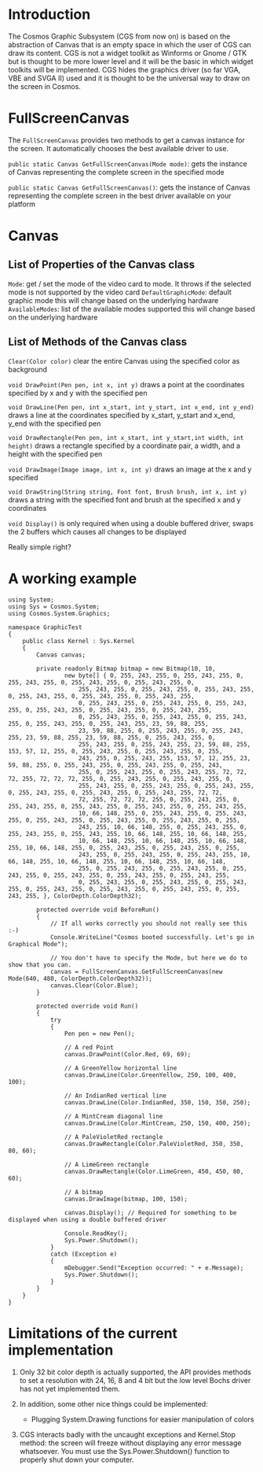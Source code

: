 # Introduction

The Cosmos Graphic Subsystem (CGS from now on) is based on the abstraction of Canvas that is an empty space in which the user of CGS can draw its content. CGS is not a widget toolkit as Winforms or Gnome / GTK but is thought to be more lower level and it will be the basic in which widget toolkits will be implemented. CGS hides the graphics driver (so far VGA, VBE and SVGA II) used and it is thought to be the universal way to draw on the screen in Cosmos.

# FullScreenCanvas
The `FullScreenCanvas` provides two methods to get a canvas instance for the screen. It automatically chooses the best available driver to use.

`public static Canvas GetFullScreenCanvas(Mode mode)`: gets the instance of Canvas representing the complete screen in the specified mode

`public static Canvas GetFullScreenCanvas()`: gets the instance of Canvas representing the complete screen in the best driver available on your platform

# Canvas
## List of Properties of the Canvas class

`Mode`: get / set the mode of the video card to mode. It throws if the selected mode is not supported by the video card
`DefaultGraphicMode`: default graphic mode this will change based on the underlying hardware
`AvailableModes`: list of the available modes supported this will change based on the underlying hardware

## List of Methods of the Canvas class

`Clear(Color color)` clear the entire Canvas using the specified color as background

`void DrawPoint(Pen pen, int x, int y)` draws a point at the coordinates specified by x and y with the specified pen

`void DrawLine(Pen pen, int x_start, int y_start, int x_end, int y_end)` draws a line at the coordinates specified by x_start, y_start and x_end, y_end with the specified pen

`void DrawRectangle(Pen pen, int x_start, int y_start,int width, int height)` draws a rectangle specified by a coordinate pair, a width, and a height with the specified pen

`void DrawImage(Image image, int x, int y)` draws an image at the x and y specified

`void DrawString(String string, Font font, Brush brush, int x, int y)` draws a string with the specified font and brush at the specified x and y coordinates

`void Display()` is only required when using a double buffered driver, swaps the 2 buffers which causes all changes to be displayed


Really simple right?
# A working example
```CSharp
using System;
using Sys = Cosmos.System;
using Cosmos.System.Graphics;

namespace GraphicTest
{
    public class Kernel : Sys.Kernel
    {
        Canvas canvas;

        private readonly Bitmap bitmap = new Bitmap(10, 10,
                new byte[] { 0, 255, 243, 255, 0, 255, 243, 255, 0, 255, 243, 255, 0, 255, 243, 255, 0, 255, 243, 255, 0,
                    255, 243, 255, 0, 255, 243, 255, 0, 255, 243, 255, 0, 255, 243, 255, 0, 255, 243, 255, 0, 255, 243, 255,
                    0, 255, 243, 255, 0, 255, 243, 255, 0, 255, 243, 255, 0, 255, 243, 255, 0, 255, 243, 255, 0, 255, 243, 255,
                    0, 255, 243, 255, 0, 255, 243, 255, 0, 255, 243, 255, 0, 255, 243, 255, 0, 255, 243, 255, 23, 59, 88, 255,
                    23, 59, 88, 255, 0, 255, 243, 255, 0, 255, 243, 255, 23, 59, 88, 255, 23, 59, 88, 255, 0, 255, 243, 255, 0,
                    255, 243, 255, 0, 255, 243, 255, 23, 59, 88, 255, 153, 57, 12, 255, 0, 255, 243, 255, 0, 255, 243, 255, 0, 255,
                    243, 255, 0, 255, 243, 255, 153, 57, 12, 255, 23, 59, 88, 255, 0, 255, 243, 255, 0, 255, 243, 255, 0, 255, 243,
                    255, 0, 255, 243, 255, 0, 255, 243, 255, 72, 72, 72, 255, 72, 72, 72, 255, 0, 255, 243, 255, 0, 255, 243, 255, 0,
                    255, 243, 255, 0, 255, 243, 255, 0, 255, 243, 255, 0, 255, 243, 255, 0, 255, 243, 255, 0, 255, 243, 255, 72, 72,
                    72, 255, 72, 72, 72, 255, 0, 255, 243, 255, 0, 255, 243, 255, 0, 255, 243, 255, 0, 255, 243, 255, 0, 255, 243, 255,
                    10, 66, 148, 255, 0, 255, 243, 255, 0, 255, 243, 255, 0, 255, 243, 255, 0, 255, 243, 255, 0, 255, 243, 255, 0, 255,
                    243, 255, 10, 66, 148, 255, 0, 255, 243, 255, 0, 255, 243, 255, 0, 255, 243, 255, 10, 66, 148, 255, 10, 66, 148, 255,
                    10, 66, 148, 255, 10, 66, 148, 255, 10, 66, 148, 255, 10, 66, 148, 255, 0, 255, 243, 255, 0, 255, 243, 255, 0, 255,
                    243, 255, 0, 255, 243, 255, 0, 255, 243, 255, 10, 66, 148, 255, 10, 66, 148, 255, 10, 66, 148, 255, 10, 66, 148,
                    255, 0, 255, 243, 255, 0, 255, 243, 255, 0, 255, 243, 255, 0, 255, 243, 255, 0, 255, 243, 255, 0, 255, 243, 255,
                    0, 255, 243, 255, 0, 255, 243, 255, 0, 255, 243, 255, 0, 255, 243, 255, 0, 255, 243, 255, 0, 255, 243, 255, 0, 255, 243, 255, }, ColorDepth.ColorDepth32);

        protected override void BeforeRun()
        {
            // If all works correctly you should not really see this :-)
            Console.WriteLine("Cosmos booted successfully. Let's go in Graphical Mode");

            // You don't have to specify the Mode, but here we do to show that you can.
            canvas = FullScreenCanvas.GetFullScreenCanvas(new Mode(640, 480, ColorDepth.ColorDepth32));
            canvas.Clear(Color.Blue);
        }

        protected override void Run()
        {
            try
            {
                Pen pen = new Pen();

                // A red Point
                canvas.DrawPoint(Color.Red, 69, 69);

                // A GreenYellow horizontal line
                canvas.DrawLine(Color.GreenYellow, 250, 100, 400, 100);

                // An IndianRed vertical line
                canvas.DrawLine(Color.IndianRed, 350, 150, 350, 250);

                // A MintCream diagonal line
                canvas.DrawLine(Color.MintCream, 250, 150, 400, 250);

                // A PaleVioletRed rectangle
                canvas.DrawRectangle(Color.PaleVioletRed, 350, 350, 80, 60);

                // A LimeGreen rectangle
                canvas.DrawRectangle(Color.LimeGreen, 450, 450, 80, 60);

                // A bitmap
                canvas.DrawImage(bitmap, 100, 150);
                
                canvas.Display(); // Required for something to be displayed when using a double buffered driver
                
                Console.ReadKey();
                Sys.Power.Shutdown();
            }
            catch (Exception e)
            {
                mDebugger.Send("Exception occurred: " + e.Message);
                Sys.Power.Shutdown();
            }
        }
    }
}
```
# Limitations of the current implementation

1. Only 32 bit color depth is actually supported, the API provides methods to set a resolution with 24, 16, 8 and 4 bit but the low level Bochs driver has not yet implemented them.

2. In addition, some other nice things could be implemented:
    - Plugging System.Drawing functions for easier manipulation of colors

3. CGS interacts badly with the uncaught exceptions and Kernel.Stop method: the screen will freeze without displaying any error message whatsoever. You must use the Sys.Power.Shutdown() function to properly shut down your computer.
